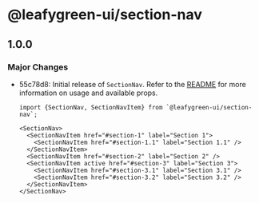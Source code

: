 # @leafygreen-ui/section-nav

## 1.0.0

### Major Changes

- 55c78d8: Initial release of `SectionNav`. Refer to the [README](https://github.com/mongodb/leafygreen-ui/tree/main/packages/section-nav/README.md) for more information on usage and available props.

  ```tsx
  import {SectionNav, SectionNavItem} from `@leafygreen-ui/section-nav`;

  <SectionNav>
    <SectionNavItem href="#section-1" label="Section 1">
      <SectionNavItem href="#section-1.1" label="Section 1.1" />
    </SectionNavItem>
    <SectionNavItem href="#section-2" label="Section 2" />
    <SectionNavItem active href="#section-3" label="Section 3">
      <SectionNavItem href="#section-3.1" label="Section 3.1" />
      <SectionNavItem href="#section-3.2" label="Section 3.2" />
    </SectionNavItem>
  </SectionNav>
  ```

